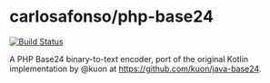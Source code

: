# carlosafonso/php-base24

[![Build Status](https://img.shields.io/travis/carlosafonso/php-base24/master.svg?style=flat)](https://travis-ci.org/thephpleague/climate)

A PHP Base24 binary-to-text encoder, port of the original Kotlin implementation by @kuon at https://github.com/kuon/java-base24.
